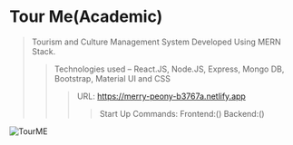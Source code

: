 # Tour Me(Academic)
>Tourism and Culture Management System Developed Using MERN Stack.
>>Technologies used – React.JS, Node.JS, Express,
Mongo DB, Bootstrap, Material UI and CSS
>>>URL: https://merry-peony-b3767a.netlify.app
>>>>Start Up Commands: Frontend:() Backend:()

![TourME](https://github.com/KOTTAGENVH/Tour-Me/assets/87430226/21ecbb6a-5a6c-414e-b6de-8c961c21ab99)
